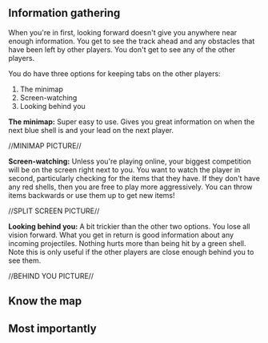 ## Information gathering

When you're in first, looking forward doesn't give you anywhere near enough information. You get to see the track ahead and any obstacles that have been left by other players. You don't get to see any of the other players.

You do have three options for keeping tabs on the other players:
1) The minimap
2) Screen-watching
3) Looking behind you

**The minimap:** Super easy to use. Gives you great information on when the next blue shell is and your lead on the next player.

//MINIMAP PICTURE//

**Screen-watching:** Unless you're playing online, your biggest competition will be on the screen right next to you. You want to watch the player in second, particularly checking for the items that they have. If they don't have any red shells, then you are free to play more aggressively. You can throw items backwards or use them up to get new items!

//SPLIT SCREEN PICTURE//

**Looking behind you:** A bit trickier than the other two options. You lose all vision forward. What you get in return is good information about any incoming projectiles. Nothing hurts more than being hit by a green shell. Note this is only useful if the other players are close enough behind you to see them.

//BEHIND YOU PICTURE//

## Know the map

## Most importantly
